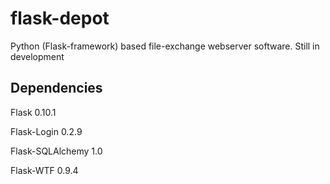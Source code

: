 flask-depot
==========

Python (Flask-framework) based file-exchange webserver software. Still in development

## Dependencies
Flask               0.10.1

Flask-Login         0.2.9

Flask-SQLAlchemy    1.0

Flask-WTF           0.9.4
